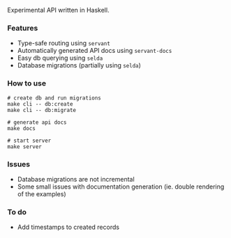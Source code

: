 Experimental API written in Haskell.


### Features

- Type-safe routing using `servant`
- Automatically generated API docs using `servant-docs`
- Easy db querying using `selda`
- Database migrations (partially using `selda`)


### How to use

```shell
# create db and run migrations
make cli -- db:create
make cli -- db:migrate

# generate api docs
make docs

# start server
make server
```


### Issues

- Database migrations are not incremental
- Some small issues with documentation generation (ie. double rendering of the examples)


### To do

- Add timestamps to created records
